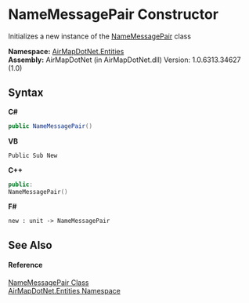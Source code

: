 # NameMessagePair Constructor 
 

Initializes a new instance of the <a href="T_AirMapDotNet_Entities_NameMessagePair">NameMessagePair</a> class

**Namespace:**&nbsp;<a href="N_AirMapDotNet_Entities">AirMapDotNet.Entities</a><br />**Assembly:**&nbsp;AirMapDotNet (in AirMapDotNet.dll) Version: 1.0.6313.34627 (1.0)

## Syntax

**C#**<br />
``` C#
public NameMessagePair()
```

**VB**<br />
``` VB
Public Sub New
```

**C++**<br />
``` C++
public:
NameMessagePair()
```

**F#**<br />
``` F#
new : unit -> NameMessagePair
```


## See Also


#### Reference
<a href="T_AirMapDotNet_Entities_NameMessagePair">NameMessagePair Class</a><br /><a href="N_AirMapDotNet_Entities">AirMapDotNet.Entities Namespace</a><br />